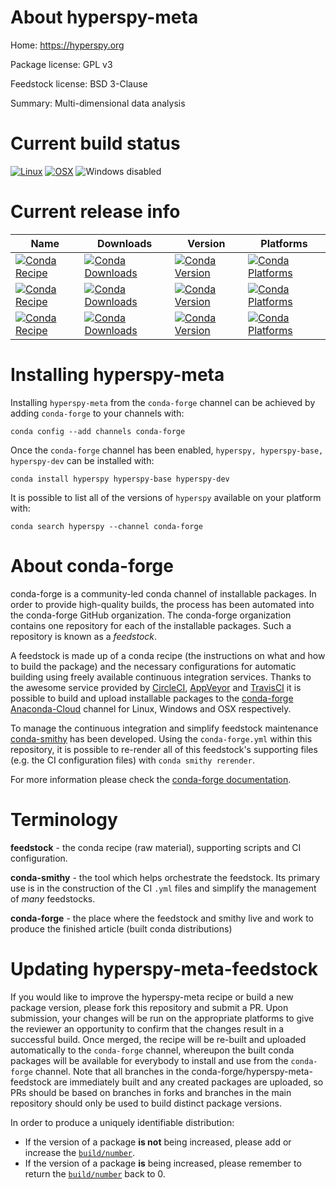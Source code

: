 About hyperspy-meta
===================

Home: https://hyperspy.org

Package license: GPL v3

Feedstock license: BSD 3-Clause

Summary: Multi-dimensional data analysis



Current build status
====================

[![Linux](https://img.shields.io/circleci/project/github/conda-forge/hyperspy-feedstock/master.svg?label=Linux)](https://circleci.com/gh/conda-forge/hyperspy-feedstock)
[![OSX](https://img.shields.io/travis/conda-forge/hyperspy-feedstock/master.svg?label=macOS)](https://travis-ci.org/conda-forge/hyperspy-feedstock)
![Windows disabled](https://img.shields.io/badge/Windows-disabled-lightgrey.svg)

Current release info
====================

| Name | Downloads | Version | Platforms |
| --- | --- | --- | --- |
| [![Conda Recipe](https://img.shields.io/badge/recipe-hyperspy-green.svg)](https://anaconda.org/conda-forge/hyperspy) | [![Conda Downloads](https://img.shields.io/conda/dn/conda-forge/hyperspy.svg)](https://anaconda.org/conda-forge/hyperspy) | [![Conda Version](https://img.shields.io/conda/vn/conda-forge/hyperspy.svg)](https://anaconda.org/conda-forge/hyperspy) | [![Conda Platforms](https://img.shields.io/conda/pn/conda-forge/hyperspy.svg)](https://anaconda.org/conda-forge/hyperspy) |
| [![Conda Recipe](https://img.shields.io/badge/recipe-hyperspy--base-green.svg)](https://anaconda.org/conda-forge/hyperspy-base) | [![Conda Downloads](https://img.shields.io/conda/dn/conda-forge/hyperspy-base.svg)](https://anaconda.org/conda-forge/hyperspy-base) | [![Conda Version](https://img.shields.io/conda/vn/conda-forge/hyperspy-base.svg)](https://anaconda.org/conda-forge/hyperspy-base) | [![Conda Platforms](https://img.shields.io/conda/pn/conda-forge/hyperspy-base.svg)](https://anaconda.org/conda-forge/hyperspy-base) |
| [![Conda Recipe](https://img.shields.io/badge/recipe-hyperspy--dev-green.svg)](https://anaconda.org/conda-forge/hyperspy-dev) | [![Conda Downloads](https://img.shields.io/conda/dn/conda-forge/hyperspy-dev.svg)](https://anaconda.org/conda-forge/hyperspy-dev) | [![Conda Version](https://img.shields.io/conda/vn/conda-forge/hyperspy-dev.svg)](https://anaconda.org/conda-forge/hyperspy-dev) | [![Conda Platforms](https://img.shields.io/conda/pn/conda-forge/hyperspy-dev.svg)](https://anaconda.org/conda-forge/hyperspy-dev) |

Installing hyperspy-meta
========================

Installing `hyperspy-meta` from the `conda-forge` channel can be achieved by adding `conda-forge` to your channels with:

```
conda config --add channels conda-forge
```

Once the `conda-forge` channel has been enabled, `hyperspy, hyperspy-base, hyperspy-dev` can be installed with:

```
conda install hyperspy hyperspy-base hyperspy-dev
```

It is possible to list all of the versions of `hyperspy` available on your platform with:

```
conda search hyperspy --channel conda-forge
```


About conda-forge
=================

conda-forge is a community-led conda channel of installable packages.
In order to provide high-quality builds, the process has been automated into the
conda-forge GitHub organization. The conda-forge organization contains one repository
for each of the installable packages. Such a repository is known as a *feedstock*.

A feedstock is made up of a conda recipe (the instructions on what and how to build
the package) and the necessary configurations for automatic building using freely
available continuous integration services. Thanks to the awesome service provided by
[CircleCI](https://circleci.com/), [AppVeyor](https://www.appveyor.com/)
and [TravisCI](https://travis-ci.org/) it is possible to build and upload installable
packages to the [conda-forge](https://anaconda.org/conda-forge)
[Anaconda-Cloud](https://anaconda.org/) channel for Linux, Windows and OSX respectively.

To manage the continuous integration and simplify feedstock maintenance
[conda-smithy](https://github.com/conda-forge/conda-smithy) has been developed.
Using the ``conda-forge.yml`` within this repository, it is possible to re-render all of
this feedstock's supporting files (e.g. the CI configuration files) with ``conda smithy rerender``.

For more information please check the [conda-forge documentation](https://conda-forge.org/docs/).

Terminology
===========

**feedstock** - the conda recipe (raw material), supporting scripts and CI configuration.

**conda-smithy** - the tool which helps orchestrate the feedstock.
                   Its primary use is in the construction of the CI ``.yml`` files
                   and simplify the management of *many* feedstocks.

**conda-forge** - the place where the feedstock and smithy live and work to
                  produce the finished article (built conda distributions)


Updating hyperspy-meta-feedstock
================================

If you would like to improve the hyperspy-meta recipe or build a new
package version, please fork this repository and submit a PR. Upon submission,
your changes will be run on the appropriate platforms to give the reviewer an
opportunity to confirm that the changes result in a successful build. Once
merged, the recipe will be re-built and uploaded automatically to the
`conda-forge` channel, whereupon the built conda packages will be available for
everybody to install and use from the `conda-forge` channel.
Note that all branches in the conda-forge/hyperspy-meta-feedstock are
immediately built and any created packages are uploaded, so PRs should be based
on branches in forks and branches in the main repository should only be used to
build distinct package versions.

In order to produce a uniquely identifiable distribution:
 * If the version of a package **is not** being increased, please add or increase
   the [``build/number``](https://conda.io/docs/user-guide/tasks/build-packages/define-metadata.html#build-number-and-string).
 * If the version of a package **is** being increased, please remember to return
   the [``build/number``](https://conda.io/docs/user-guide/tasks/build-packages/define-metadata.html#build-number-and-string)
   back to 0.
